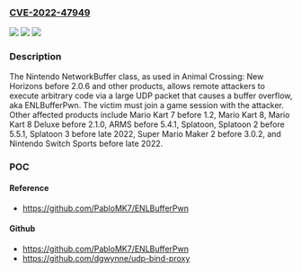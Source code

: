 ### [CVE-2022-47949](https://cve.mitre.org/cgi-bin/cvename.cgi?name=CVE-2022-47949)
![](https://img.shields.io/static/v1?label=Product&message=n%2Fa&color=blue)
![](https://img.shields.io/static/v1?label=Version&message=n%2Fa&color=blue)
![](https://img.shields.io/static/v1?label=Vulnerability&message=n%2Fa&color=brighgreen)

### Description

The Nintendo NetworkBuffer class, as used in Animal Crossing: New Horizons before 2.0.6 and other products, allows remote attackers to execute arbitrary code via a large UDP packet that causes a buffer overflow, aka ENLBufferPwn. The victim must join a game session with the attacker. Other affected products include Mario Kart 7 before 1.2, Mario Kart 8, Mario Kart 8 Deluxe before 2.1.0, ARMS before 5.4.1, Splatoon, Splatoon 2 before 5.5.1, Splatoon 3 before late 2022, Super Mario Maker 2 before 3.0.2, and Nintendo Switch Sports before late 2022.

### POC

#### Reference
- https://github.com/PabloMK7/ENLBufferPwn

#### Github
- https://github.com/PabloMK7/ENLBufferPwn
- https://github.com/dgwynne/udp-bind-proxy

